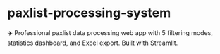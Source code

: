 # paxlist-processing-system
✈️ Professional paxlist data processing web app with 5 filtering modes, statistics dashboard, and Excel export. Built with Streamlit.
